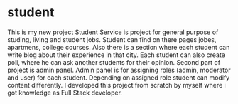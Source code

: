 # student
This is my new project
Student Service is project for general purpose of studing, living and student jobs. Student can find on there
pages jobes, apartmens, college courses. Also there is a section where each student can write blog about
their experience in that city. Each student can also create poll, where he can ask another students for their
opinion.
Second part of project is admin panel. Admin panel is for assigning roles (admin, moderator and user) for
each student. Depending on assigned role student can modify content differently.
I developed this project from scratch by myself where i got knowledge as Full Stack developer.
